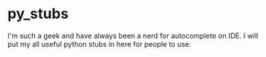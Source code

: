 # py_stubs
I'm such a geek and have always been a nerd for autocomplete on IDE. I will put my all useful python stubs in here for people to use.
